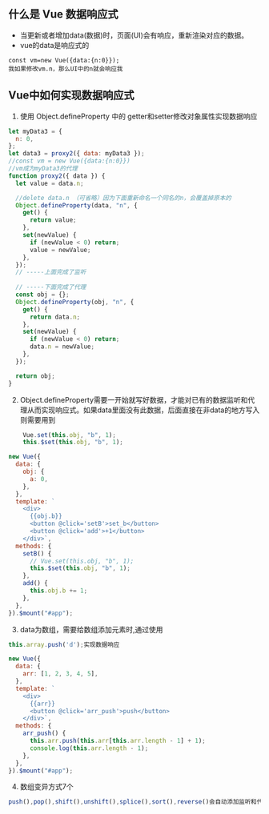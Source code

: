 ## 什么是 Vue 数据响应式
* 当更新或者增加data(数据)时，页面(UI)会有响应，重新渲染对应的数据。
* vue的data是响应式的
~~~
const vm=new Vue({data:{n:0}});
我如果修改vm.n，那么UI中的n就会响应我
~~~

## Vue中如何实现数据响应式
1. 使用 Object.defineProperty 中的 getter和setter修改对象属性实现数据响应

```js
let myData3 = {
  n: 0,
};
let data3 = proxy2({ data: myData3 });
//const vm = new Vue({data:{n:0}})
//vm成为myData3的代理
function proxy2({ data }) {
  let value = data.n;

  //delete data.n （可省略）因为下面重新命名一个同名的n，会覆盖掉原本的
  Object.defineProperty(data, "n", {
    get() {
      return value;
    },
    set(newValue) {
      if (newValue < 0) return;
      value = newValue;
    },
  });
  // -----上面完成了监听
  
  // -----下面完成了代理
  const obj = {};
  Object.defineProperty(obj, "n", {
    get() {
      return data.n;
    },
    set(newValue) {
      if (newValue < 0) return;
      data.n = newValue;
    },
  });

  return obj;
}
```
2. Object.defineProperty需要一开始就写好数据，才能对已有的数据监听和代理从而实现响应式。如果data里面没有此数据，后面直接在非data的地方写入则需要用到
```js
    Vue.set(this.obj, "b", 1);
    this.$set(this.obj, "b", 1);
```
```js
new Vue({
  data: {
    obj: {
      a: 0,
    },
  },
  template: `    
    <div>
      {{obj.b}}
      <button @click='setB'>set_b</button>
      <button @click='add'>+1</button>
    </div>`,
  methods: {
    setB() {
      // Vue.set(this.obj, "b", 1);
      this.$set(this.obj, "b", 1);
    },
    add() {
      this.obj.b += 1;
    },
  },
}).$mount("#app");
```
3. data为数组，需要给数组添加元素时,通过使用
```js
this.array.push('d');实现数据响应
```
```js
new Vue({
  data: {
    arr: [1, 2, 3, 4, 5],
  },
  template: `    
    <div>
      {{arr}}
      <button @click='arr_push'>push</button>
    </div>`,
  methods: {
    arr_push() {
      this.arr.push(this.arr[this.arr.length - 1] + 1);
      console.log(this.arr.length - 1);
    },
  },
}).$mount("#app");
```

4. 数组变异方式7个
```js
push(),pop(),shift(),unshift(),splice(),sort(),reverse()会自动添加监听和代理，this.$set 作用于数组时，并不会自动添加监听和代理
```